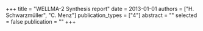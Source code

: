 +++
title = "WELLMA-2 Synthesis report"
date = 2013-01-01
authors = ["H. Schwarzmüller", "C. Menz"]
publication_types = ["4"]
abstract = ""
selected = false
publication = ""
+++

